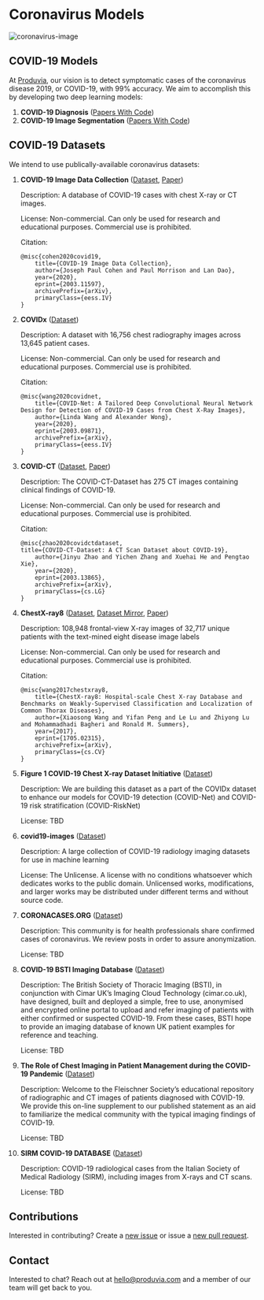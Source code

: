 # Coronavirus Models

![coronavirus-image](coronavirus-image.png)

## COVID-19 Models

At [Produvia](https://produvia.com), our vision is to detect symptomatic cases of the coronavirus disease 2019, or COVID-19, with 99% accuracy. We aim to accomplish this by developing two deep learning models:

1. **COVID-19 Diagnosis** ([Papers With Code](https://paperswithcode.com/task/covid-19-detection))
2. **COVID-19 Image Segmentation** ([Papers With Code](https://paperswithcode.com/task/covid-19-image-segmentation))

## COVID-19 Datasets

We intend to use publically-available coronavirus datasets:

1. **COVID-19 Image Data Collection** ([Dataset](https://github.com/ieee8023/covid-chestxray-dataset), [Paper](https://arxiv.org/abs/2003.11597))

   Description: A database of COVID-19 cases with chest X-ray or CT images.

   License: Non-commercial. Can only be used for research and educational purposes. Commercial use is prohibited.

	Citation:

	```
	@misc{cohen2020covid19,
		title={COVID-19 Image Data Collection},
		author={Joseph Paul Cohen and Paul Morrison and Lan Dao},
		year={2020},
		eprint={2003.11597},
		archivePrefix={arXiv},
		primaryClass={eess.IV}
	}
	```

2. **COVIDx** ([Dataset](https://github.com/lindawangg/COVID-Net))

	Description: A dataset with 16,756 chest radiography images across 13,645 patient cases.

	License: Non-commercial. Can only be used for research and educational purposes. Commercial use is prohibited.
	
	Citation:
	
	```
	@misc{wang2020covidnet,
	    title={COVID-Net: A Tailored Deep Convolutional Neural Network Design for Detection of COVID-19 Cases from Chest X-Ray Images},
	    author={Linda Wang and Alexander Wong},
	    year={2020},
	    eprint={2003.09871},
	    archivePrefix={arXiv},
	    primaryClass={eess.IV}
	}
	```

3. **COVID-CT** ([Dataset](https://github.com/UCSD-AI4H/COVID-CT), [Paper](https://arxiv.org/abs/2003.13865))

   Description: The COVID-CT-Dataset has 275 CT images containing clinical findings of COVID-19.

   License: Non-commercial. Can only be used for research and educational purposes. Commercial use is prohibited.

   Citation:

	```
	@misc{zhao2020covidctdataset,
    title={COVID-CT-Dataset: A CT Scan Dataset about COVID-19},
		author={Jinyu Zhao and Yichen Zhang and Xuehai He and Pengtao Xie},
		year={2020},
		eprint={2003.13865},
		archivePrefix={arXiv},
		primaryClass={cs.LG}
	}
   ```

4. **ChestX-ray8** ([Dataset](https://www.kaggle.com/c/rsna-pneumonia-detection-challenge/data), [Dataset Mirror](https://nihcc.app.box.com/v/ChestXray-NIHCC), [Paper](https://arxiv.org/abs/1705.02315))
	
	Description: 108,948 frontal-view X-ray images of 32,717 unique patients with the text-mined eight disease image labels
	
	License: Non-commercial. Can only be used for research and educational purposes. Commercial use is prohibited.
	
	Citation:
	
	```
	@misc{wang2017chestxray8,
	    title={ChestX-ray8: Hospital-scale Chest X-ray Database and Benchmarks on Weakly-Supervised Classification and Localization of Common Thorax Diseases},
	    author={Xiaosong Wang and Yifan Peng and Le Lu and Zhiyong Lu and Mohammadhadi Bagheri and Ronald M. Summers},
	    year={2017},
	    eprint={1705.02315},
	    archivePrefix={arXiv},
	    primaryClass={cs.CV}
	}
	```

5. **Figure 1 COVID-19 Chest X-ray Dataset Initiative** ([Dataset](https://github.com/agchung/Figure1-COVID-chestxray-dataset))

	Description: We are building this dataset as a part of the COVIDx dataset to enhance our models for COVID-19 detection (COVID-Net) and COVID-19 risk stratification (COVID-RiskNet)

	License: TBD

6. **covid19-images** ([Dataset](https://github.com/coyotespike/covid19-images))

	Description: A large collection of COVID-19 radiology imaging datasets for use in machine learning

	License: The Unlicense. A license with no conditions whatsoever which dedicates works to the public domain. Unlicensed works, modifications, and larger works may be distributed under different terms and without source code.

7. **CORONACASES.ORG** ([Dataset](https://coronacases.org/forum/coronacases-org-helping-radiologists-to-help-people-in-more-than-100-countries-1))

	Description: This community is for health professionals share confirmed cases of coronavirus. We review posts in order to assure anonymization.

	License: TBD

8. **COVID-19 BSTI Imaging Database** ([Dataset](https://www.bsti.org.uk/training-and-education/covid-19-bsti-imaging-database/))

	Description: The British Society of Thoracic Imaging (BSTI), in conjunction with Cimar UK’s Imaging Cloud Technology (cimar.co.uk), have designed, built and deployed a simple, free to use, anonymised and encrypted online portal to upload and refer imaging of patients with either confirmed or suspected COVID-19. From these cases, BSTI hope to provide an imaging database of known UK patient examples for reference and teaching.

	License: TBD

9. **The Role of Chest Imaging in Patient Management during the COVID-19 Pandemic** ([Dataset](https://www.fleischner-covid19.org/))

	Description: Welcome to the Fleischner Society’s educational repository of radiographic and CT images of patients diagnosed with COVID-19. We provide this on-line supplement to our published statement as an aid to familiarize the medical community with the typical imaging findings of COVID-19.

	License: TBD

10. **SIRM COVID-19 DATABASE** ([Dataset](https://www.sirm.org/category/senza-categoria/covid-19/))

	Description: COVID-19 radiological cases from the Italian Society of Medical Radiology (SIRM), including images from X-rays and CT scans.

	License: TBD

## Contributions

Interested in contributing? Create a [new issue](https://github.com/produvia/coronavirus-models/issues/new/choose) or issue a [new pull request](https://github.com/produvia/coronavirus-models/compare).

## Contact

Interested to chat? Reach out at hello@produvia.com and a member of our team will get back to you.
